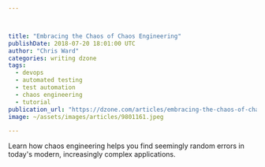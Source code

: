 ```yaml
---



title: "Embracing the Chaos of Chaos Engineering"
publishDate: 2018-07-20 18:01:00 UTC
author: "Chris Ward"
categories: writing dzone
tags:
  - devops
  - automated testing
  - test automation
  - chaos engineering
  - tutorial
publication_url: "https://dzone.com/articles/embracing-the-chaos-of-chaos-engineering"
image: ~/assets/images/articles/9801161.jpeg

---
```

Learn how chaos engineering helps you find seemingly random errors in today's modern, increasingly complex applications.


